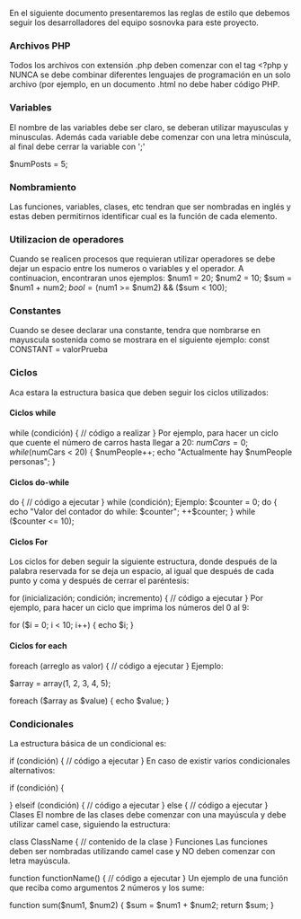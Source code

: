 En el siguiente documento presentaremos las reglas de estilo que debemos seguir los desarrolladores del equipo sosnovka para este proyecto.

### Archivos PHP


Todos los archivos con extensión .php deben comenzar con el tag <?php y NUNCA se debe combinar diferentes lenguajes de programación en un solo archivo (por ejemplo, en un documento .html no debe haber código PHP.


### Variables


El nombre de las variables debe ser claro, se deberan utilizar mayusculas y minusculas. Además cada variable debe comenzar con una letra minúscula, al final debe cerrar la variable con ';'

$numPosts = 5;


### Nombramiento


Las funciones, variables, clases, etc tendran que ser nombradas en inglés y estas deben permitirnos identificar cual es la función de cada elemento.


### Utilizacion de operadores


Cuando se realicen procesos que requieran utilizar operadores se debe dejar un espacio entre los numeros o variables y el operador. A continuacion, encontraran unos ejemplos: 
$num1 = 20;
$num2 = 10;
$sum = $num1 + num2;
$bool = ($num1 >= $num2) && ($sum < 100);


### Constantes


Cuando se desee declarar una constante, tendra que nombrarse en mayuscula sostenida como se mostrara en el siguiente ejemplo:
const CONSTANT = valorPrueba


### Ciclos


Aca estara la estructura basica que deben seguir los ciclos utilizados:

#### Ciclos while

while (condición) {
    // código a realizar
}
Por ejemplo, para hacer un ciclo que cuente el número de carros hasta llegar a 20:
$numCars = 0;
while ($numCars < 20) {
    $numPeople++;
    echo "Actualmente hay $numPeople personas";
}


#### Ciclos do-while

do {
    // código a ejecutar
}
while (condición);
Ejemplo:
$counter = 0;
do {
echo "Valor del contador do while:  $counter"; 
    ++$counter;
}
while ($counter <= 10);


#### Ciclos For

Los ciclos for deben seguir la siguiente estructura, donde después de la palabra reservada for se deja un espacio, al igual que después de cada punto y coma y después de cerrar el paréntesis:

for (inicialización; condición; incremento) {
    // código a ejecutar
}
Por ejemplo, para hacer un ciclo que imprima los números del 0 al 9:

for ($i = 0; i < 10; i++) {
    echo $i;
}


#### Ciclos for each

foreach (arreglo as valor) {
    // código a ejecutar
}
Ejemplo:

$array = array(1, 2, 3, 4, 5);

foreach ($array as $value) {
    echo $value;
}


### Condicionales
La estructura básica de un condicional es:

if (condición) {
    // código a ejecutar
}
En caso de existir varios condicionales alternativos:

if (condición) {

}
elseif (condición) {
    // código a ejecutar
}
else {
    // código a ejecutar
}
Clases
El nombre de las clases debe comenzar con una mayúscula y debe utilizar camel case, siguiendo la estructura:

class ClassName {
    // contenido de la clase
}
Funciones
Las funciones deben ser nombradas utilizando camel case y NO deben comenzar con letra mayúscula.

function functionName() {
    // código a ejecutar
}
Un ejemplo de una función que reciba como argumentos 2 números y los sume:

function sum($num1, $num2) {
    $sum = $num1 + $num2;
    return $sum;
}
